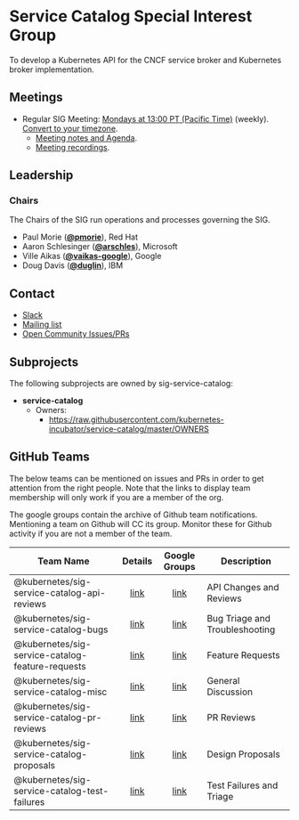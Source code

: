 <!---
This is an autogenerated file!

Please do not edit this file directly, but instead make changes to the
sigs.yaml file in the project root.

To understand how this file is generated, see https://git.k8s.io/community/generator/README.md
--->
# Service Catalog Special Interest Group

To develop a Kubernetes API for the CNCF service broker and Kubernetes broker implementation.

## Meetings
* Regular SIG Meeting: [Mondays at 13:00 PT (Pacific Time)](https://zoom.us/j/7201225346) (weekly). [Convert to your timezone](http://www.thetimezoneconverter.com/?t=13:00&tz=PT%20%28Pacific%20Time%29).
  * [Meeting notes and Agenda](https://docs.google.com/document/d/17xlpkoEbPR5M6P5VDzNx17q6-IPFxKyebEekCGYiIKM/edit).
  * [Meeting recordings](https://www.youtube.com/watch?v=ukPj1sFFkr0&list=PL69nYSiGNLP2k9ZXx9E1MvRSotFDoHUWs).

## Leadership

### Chairs
The Chairs of the SIG run operations and processes governing the SIG.

* Paul Morie (**[@pmorie](https://github.com/pmorie)**), Red Hat
* Aaron Schlesinger (**[@arschles](https://github.com/arschles)**), Microsoft
* Ville Aikas (**[@vaikas-google](https://github.com/vaikas-google)**), Google
* Doug Davis (**[@duglin](https://github.com/duglin)**), IBM

## Contact
* [Slack](https://kubernetes.slack.com/messages/sig-service-catalog)
* [Mailing list](https://groups.google.com/forum/#!forum/kubernetes-sig-service-catalog)
* [Open Community Issues/PRs](https://github.com/kubernetes/community/labels/sig%2Fservice-catalog)

## Subprojects

The following subprojects are owned by sig-service-catalog:
- **service-catalog**
  - Owners:
    - https://raw.githubusercontent.com/kubernetes-incubator/service-catalog/master/OWNERS

## GitHub Teams

The below teams can be mentioned on issues and PRs in order to get attention from the right people.
Note that the links to display team membership will only work if you are a member of the org.

The google groups contain the archive of Github team notifications.
Mentioning a team on Github will CC its group.
Monitor these for Github activity if you are not a member of the team.

| Team Name | Details | Google Groups | Description |
| --------- |:-------:|:-------------:|  ----------- |
| @kubernetes/sig-service-catalog-api-reviews | [link](https://github.com/orgs/kubernetes/teams/sig-service-catalog-api-reviews) | [link](https://groups.google.com/forum/#!forum/kubernetes-sig-service-catalog-api-reviews) | API Changes and Reviews |
| @kubernetes/sig-service-catalog-bugs | [link](https://github.com/orgs/kubernetes/teams/sig-service-catalog-bugs) | [link](https://groups.google.com/forum/#!forum/kubernetes-sig-service-catalog-bugs) | Bug Triage and Troubleshooting |
| @kubernetes/sig-service-catalog-feature-requests | [link](https://github.com/orgs/kubernetes/teams/sig-service-catalog-feature-requests) | [link](https://groups.google.com/forum/#!forum/kubernetes-sig-service-catalog-feature-requests) | Feature Requests |
| @kubernetes/sig-service-catalog-misc | [link](https://github.com/orgs/kubernetes/teams/sig-service-catalog-misc) | [link](https://groups.google.com/forum/#!forum/kubernetes-sig-service-catalog-misc) | General Discussion |
| @kubernetes/sig-service-catalog-pr-reviews | [link](https://github.com/orgs/kubernetes/teams/sig-service-catalog-pr-reviews) | [link](https://groups.google.com/forum/#!forum/kubernetes-sig-service-catalog-pr-reviews) | PR Reviews |
| @kubernetes/sig-service-catalog-proposals | [link](https://github.com/orgs/kubernetes/teams/sig-service-catalog-proposals) | [link](https://groups.google.com/forum/#!forum/kubernetes-sig-service-catalog-proposals) | Design Proposals |
| @kubernetes/sig-service-catalog-test-failures | [link](https://github.com/orgs/kubernetes/teams/sig-service-catalog-test-failures) | [link](https://groups.google.com/forum/#!forum/kubernetes-sig-service-catalog-test-failures) | Test Failures and Triage |

<!-- BEGIN CUSTOM CONTENT -->

<!-- END CUSTOM CONTENT -->
